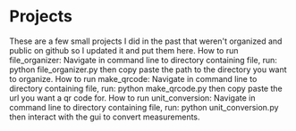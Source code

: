 # Projects
These are a few small projects I did in the past that weren't organized and public on github so I updated it and put them here. 
How to run file_organizer:
Navigate in command line to directory containing file, run: python file_organizer.py then copy paste the path to the directory you want to organize.
How to run make_qrcode:
Navigate in command line to directory containing file, run: python make_qrcode.py then copy paste the url you want a qr code for.
How to run unit_conversion:
Navigate in command line to directory containing file, run: python unit_conversion.py then interact with the gui to convert measurements.
